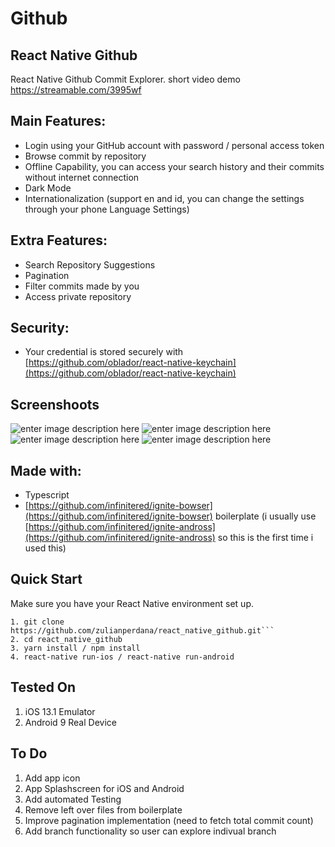 
# Github

## React Native Github

React Native Github Commit Explorer.
short video demo https://streamable.com/3995wf

## Main Features:

- Login using your GitHub account with password / personal access token
- Browse commit by repository
- Offline Capability, you can access your search history and their commits without internet connection
- Dark Mode 
- Internationalization (support en and id, you can change the settings through your phone Language Settings)

## Extra Features:

- Search Repository Suggestions
- Pagination
- Filter commits made by you
- Access private repository

## Security:

- Your credential is stored securely with [https://github.com/oblador/react-native-keychain](https://github.com/oblador/react-native-keychain)

## Screenshoots
![enter image description here](https://github.com/zulianperdana/react_native_github/blob/master/screenshoots/ss1.png?raw=true)
![enter image description here](https://github.com/zulianperdana/react_native_github/blob/master/screenshoots/ss2.png?raw=true)
![enter image description here](https://github.com/zulianperdana/react_native_github/blob/master/screenshoots/ss3.png?raw=true)
![enter image description here](https://github.com/zulianperdana/react_native_github/blob/master/screenshoots/ss5.png?raw=true)

## Made with:
- Typescript
- [https://github.com/infinitered/ignite-bowser](https://github.com/infinitered/ignite-bowser) boilerplate (i usually use [https://github.com/infinitered/ignite-andross](https://github.com/infinitered/ignite-andross) so this is the first time i used this)

## Quick Start

Make sure you have your React Native environment set up.
```
1. git clone https://github.com/zulianperdana/react_native_github.git```
2. cd react_native_github
3. yarn install / npm install
4. react-native run-ios / react-native run-android
```

## Tested On

1. iOS 13.1 Emulator
2. Android 9 Real Device

## To Do

1. Add app icon
2. App Splashscreen for iOS and Android
3. Add automated Testing
4. Remove left over files from boilerplate
5. Improve pagination implementation (need to fetch total commit count)
6. Add branch functionality so user can explore indivual branch
